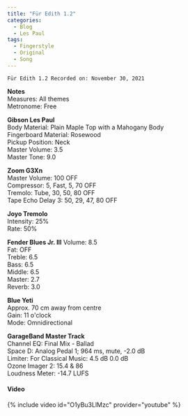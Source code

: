 ```yaml
---
title: "Für Edith 1.2"
categories:
  - Blog
  - Les Paul
tags:
  - Fingerstyle
  - Original
  - Song
---
```

`Für Edith 1.2 Recorded on: November 30, 2021`

**Notes**  
Measures: All themes  
Metronome: Free  

**Gibson Les Paul**  
Body Material: Plain Maple Top with a Mahogany Body  
Fingerboard Material: Rosewood  
Pickup Position: Neck  
Master Volume: 3.5  
Master Tone: 9.0  

 **Zoom G3Xn**  
Master Volume: 100 OFF  
Compressor: 5, Fast, 5, 70 OFF  
Tremolo: Tube, 30, 50, 80 OFF  
Tape Echo Delay 3: 50, 29, 47, 80 OFF  

**Joyo Tremolo**  
Intensity: 25%  
Rate: 50%  

**Fender Blues Jr. III**
Volume: 8.5  
Fat: OFF  
Treble: 6.5  
Bass: 6.5  
Middle: 6.5  
Master: 2.7  
Reverb: 3.0  

**Blue Yeti**   
Approx. 70 cm away from centre  
Gain: 11 o'clock  
Mode: Omnidirectional  

**GarageBand Master Track**  
Channel EQ: Final Mix - Ballad  
Space D: Analog Pedal 1; 964 ms, mute, -2.0 dB  
Limiter: For Classical Music: 4.5 dB 0.0 dB  
Ozone Imager 2: 15.4 & 86  
Loudness Meter: -14.7 LUFS  


#### Video
{% include video id="O1yBu3LlMzc" provider="youtube" %}
